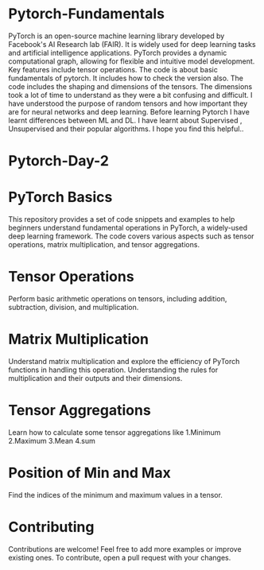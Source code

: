 # Pytorch-Fundamentals

PyTorch is an open-source machine learning library developed by Facebook's AI Research lab (FAIR). 
It is widely used for deep learning tasks and artificial intelligence applications. 
PyTorch provides a dynamic computational graph, allowing for flexible and intuitive model development. 
Key features include tensor operations.
The code is about basic fundamentals of pytorch.
It includes how to check the version also.
The code includes the shaping and dimensions of the tensors.
The dimensions took a lot of time to understand as they were a bit confusing and difficult.
I have understood the purpose of random tensors and how important they are for neural networks and deep learning.
Before learning Pytorch I have learnt differences between ML and DL.
I have learnt about Supervised , Unsupervised and their popular algorithms.
I hope you find this helpful..

# Pytorch-Day-2

# PyTorch Basics
This repository provides a set of code snippets and examples to help beginners understand fundamental operations in PyTorch,
a widely-used deep learning framework. 
The code covers various aspects such as tensor operations, matrix multiplication, and tensor aggregations.

# Tensor Operations
Perform basic arithmetic operations on tensors, including addition, subtraction, division, and multiplication.

# Matrix Multiplication
Understand matrix multiplication and explore the efficiency of PyTorch functions in handling this operation.
Understanding the rules for multiplication and their outputs and their dimensions.

# Tensor Aggregations
Learn how to calculate some tensor aggregations like
    1.Minimum
    2.Maximum
    3.Mean
    4.sum
    
# Position of Min and Max
Find the indices of the minimum and maximum values in a tensor.



# Contributing
Contributions are welcome! Feel free to add more examples or improve existing ones. To contribute, open a pull request with your changes.

